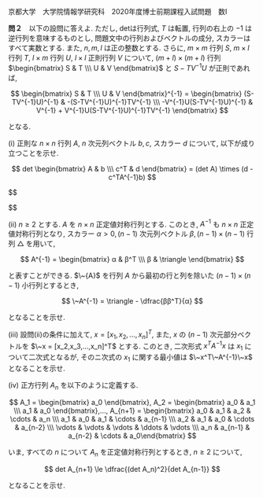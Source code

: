 京都大学　大学院情報学研究科　2020年度博士前期課程入試問題　数I

**問２**　以下の設問に答えよ. ただし, detは行列式, $T$ は転置, 行列の右上の $-1$ は逆行列を意味するものとし, 問題文中の行列およびベクトルの成分, スカラーはすべて実数とする. また, $n,m,l$ は正の整数とする. さらに, $m \times m$ 行列 $S$, $m \times l$ 行列 $T$, $l \times m$ 行列 $U$, $l \times l$ 正則行列 $V$ について, $(m+l) \times (m+l)$ 行列 $\begin{bmatrix} S & T \\\ U & V \end{bmatrix}$ と $S-TV^{-1}U$ が正則であれば,

$$
    \begin{bmatrix} S & T \\\ U & V \end{bmatrix}^{-1} = \begin{bmatrix} (S-TV^{-1}U)^{-1} & -(S-TV^{-1}U)^{-1}TV^{-1} \\\ -V^{-1}U(S-TV^{-1}U)^{-1} & V^{-1} + V^{-1}U(S-TV^{-1}U)^{-1}TV^{-1} \end{bmatrix}
$$

となる.

(i) 正則な $n \times n$ 行列 $A$, $n$ 次元列ベクトル $b,c$, スカラー $d$ について, 以下が成り立つことを示せ.

$$
    det \begin{bmatrix} A & b \\\ c^T & d \end{bmatrix} = (det A) \times (d - c^TA^{-1}b)
$$

$$

$$

(ii) $n \ge 2$ とする. $A$ を $n \times n$ 正定値対称行列とする. このとき, $A^{-1}$ も $n \times n$ 正定値対称行列となり, スカラー $α > 0, (n-1)$ 次元列ベクトル $β, (n-1) \times (n-1)$ 行列 $\triangle$ を用いて, 

$$
    A^{-1} = \begin{bmatrix} α & β^T \\\ β & \triangle \end{bmatrix}
$$

と表すことができる. $\~{A}$ を行列 $A$ から最初の行と列を除いた $(n-1) \times (n-1)$ 小行列とするとき, 

$$
    \~A^{-1} = \triangle - \dfrac{ββ^T}{α}
$$

となることを示せ.

(iii) 設問(ii)の条件に加えて, $x=[x_1,x_2,...,x_n]^T$, また, $x$ の $(n-1)$ 次元部分ベクトルを $\~x = [x_2,x_3,...,x_n]^T$ とする. このとき, 二次形式 $x^TA^{-1}x$ は $x_1$ について二次式となるが, そのニ次式の $x_1$ に関する最小値は $\~x^T\~A^{-1}\~x$ となることを示せ.

(iv) 正方行列 $A_n$ を以下のように定義する.

$$
    A_1 = \begin{bmatrix} a_0 \end{bmatrix},
    A_2 = \begin{bmatrix} a_0 & a_1 \\\ a_1 & a_0 \end{bmatrix},...,
    A_{n+1} = \begin{bmatrix} a_0 & a_1 & a_2 & \cdots & a_n \\\ a_1 & a_0 & a_1 & \cdots & a_{n-1}  \\\ a_2 & a_1 & a_0 & \cdots & a_{n-2} \\\ \vdots & \vdots & \vdots & \ddots & \vdots \\\ a_n & a_{n-1} & a_{n-2} & \cdots & a_0\end{bmatrix}
$$

いま, すべての $n$ について $A_n$ を正定値対称行列とするとき, $n \ge 2$ について, 

$$
    det A_{n+1} \le \dfrac{(det A_n)^2}{det A_{n-1}}
$$

となることを示せ.


